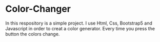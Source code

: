# Color-Changer
In this respository is a simple project. I use Html, Css, Bootstrap5 and Javascript in order to creat a color generator. Every time you press the button the colors change.
